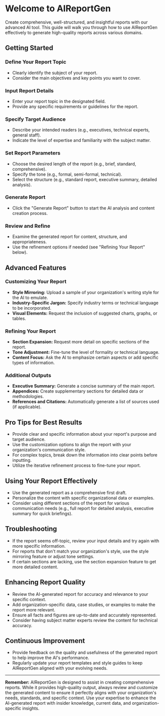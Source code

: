  # Welcome to AIReportGen

Create comprehensive, well-structured, and insightful reports with our advanced AI tool. This guide will walk you through how to use AIReportGen effectively to generate high-quality reports across various domains.

## Getting Started

### Define Your Report Topic
- Clearly identify the subject of your report.
- Consider the main objectives and key points you want to cover.

### Input Report Details
- Enter your report topic in the designated field.
- Provide any specific requirements or guidelines for the report.

### Specify Target Audience
- Describe your intended readers (e.g., executives, technical experts, general staff).
- Indicate the level of expertise and familiarity with the subject matter.

### Set Report Parameters
- Choose the desired length of the report (e.g., brief, standard, comprehensive).
- Specify the tone (e.g., formal, semi-formal, technical).
- Select the structure (e.g., standard report, executive summary, detailed analysis).

### Generate Report
- Click the "Generate Report" button to start the AI analysis and content creation process.

### Review and Refine
- Examine the generated report for content, structure, and appropriateness.
- Use the refinement options if needed (see "Refining Your Report" below).

## Advanced Features

### Customizing Your Report
- **Style Mirroring:** Upload a sample of your organization's writing style for the AI to emulate.
- **Industry-Specific Jargon:** Specify industry terms or technical language to be incorporated.
- **Visual Elements:** Request the inclusion of suggested charts, graphs, or tables.

### Refining Your Report
- **Section Expansion:** Request more detail on specific sections of the report.
- **Tone Adjustment:** Fine-tune the level of formality or technical language.
- **Content Focus:** Ask the AI to emphasize certain aspects or add specific types of information.

### Additional Outputs
- **Executive Summary:** Generate a concise summary of the main report.
- **Appendices:** Create supplementary sections for detailed data or methodologies.
- **References and Citations:** Automatically generate a list of sources used (if applicable).

## Pro Tips for Best Results
- Provide clear and specific information about your report's purpose and target audience.
- Use the customization options to align the report with your organization's communication style.
- For complex topics, break down the information into clear points before inputting.
- Utilize the iterative refinement process to fine-tune your report.

## Using Your Report Effectively
- Use the generated report as a comprehensive first draft.
- Personalize the content with specific organizational data or examples.
- Consider using different sections of the report for various communication needs (e.g., full report for detailed analysis, executive summary for quick briefings).

## Troubleshooting
- If the report seems off-topic, review your input details and try again with more specific information.
- For reports that don't match your organization's style, use the style mirroring feature or adjust tone settings.
- If certain sections are lacking, use the section expansion feature to get more detailed content.

## Enhancing Report Quality
- Review the AI-generated report for accuracy and relevance to your specific context.
- Add organization-specific data, case studies, or examples to make the report more relevant.
- Ensure all facts and figures are up-to-date and accurately represented.
- Consider having subject matter experts review the content for technical accuracy.

## Continuous Improvement
- Provide feedback on the quality and usefulness of the generated report to help improve the AI's performance.
- Regularly update your report templates and style guides to keep AIReportGen aligned with your evolving needs.

---

**Remember:** AIReportGen is designed to assist in creating comprehensive reports. While it provides high-quality output, always review and customize the generated content to ensure it perfectly aligns with your organization's needs, standards, and specific context. Use your expertise to enhance the AI-generated report with insider knowledge, current data, and organization-specific insights.
